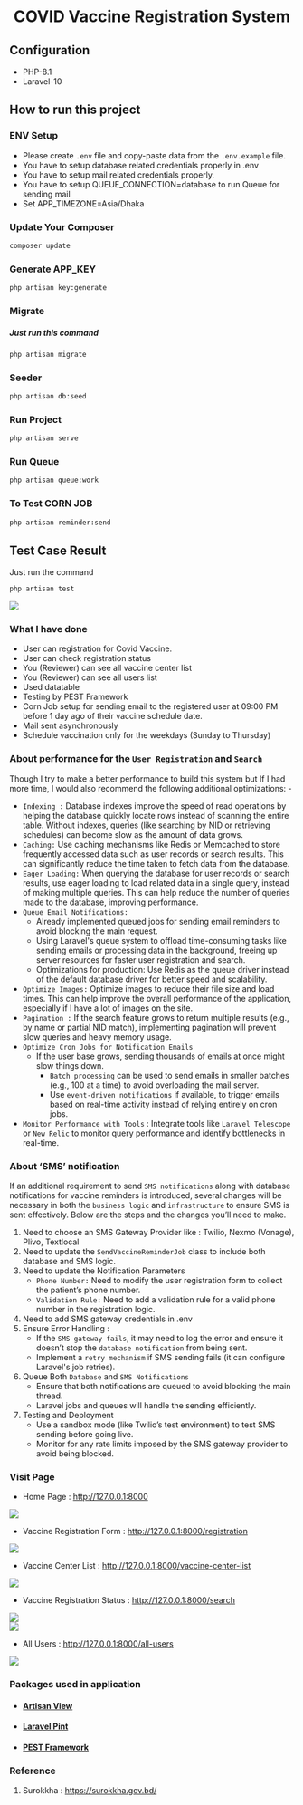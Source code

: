 <div align='center'>

# COVID Vaccine Registration System

</div>


## Configuration
- PHP-8.1
- Laravel-10

## How to run this project

### ENV Setup 
- Please create `.env` file and copy-paste data from the `.env.example` file.
- You have to setup database related credentials properly in .env
- You have to setup mail related credentials properly.
- You have to setup QUEUE_CONNECTION=database to run Queue for sending mail
- Set APP_TIMEZONE=Asia/Dhaka


### Update Your Composer 
```bash
composer update
```

### Generate APP_KEY
```bash
php artisan key:generate
```

### Migrate 
<h5>Just run this command</h5>

```bash
php artisan migrate
```

### Seeder
```bash
php artisan db:seed
```

### Run Project 
```bash
php artisan serve
```

### Run Queue 
```bash
php artisan queue:work
```

### To Test CORN JOB 
```bash
php artisan reminder:send
```

## Test Case Result 
Just run the command
```bash
php artisan test
```

<img src="https://snipboard.io/s5wdeX.jpg">


### What I have done
- User can registration for Covid Vaccine.
- User can check registration status
- You (Reviewer) can see all vaccine center list
- You (Reviewer) can see all users list
- Used datatable 
- Testing by PEST Framework
- Corn Job setup for sending email to the registered user at 09:00 PM before 1 day ago of their vaccine schedule date.
- Mail sent asynchronously 
- Schedule vaccination only for the weekdays (Sunday to Thursday)


### About performance for the `User Registration` and `Search`

Though I try to make a better performance to build this system but If I had more time, I would also recommend the following additional optimizations: -

- `Indexing :` Database indexes improve the speed of read operations by helping the database quickly locate rows instead of scanning the entire table. Without indexes, queries (like searching by NID or retrieving schedules) can become slow as the amount of data grows.
- `Caching:` Use caching mechanisms like Redis or Memcached to store frequently accessed data such as user records or search results. This can significantly reduce the time taken to fetch data from the database.
- `Eager Loading:` When querying the database for user records or search results, use eager loading to load related data in a single query, instead of making multiple queries. This can help reduce the number of queries made to the database, improving performance.
- `Queue Email Notifications:` 
    - Already implemented queued jobs for sending email reminders to avoid blocking the main request. 
    - Using Laravel's queue system to offload time-consuming tasks like sending emails or processing data in the background, freeing up server resources for faster user registration and search.
    - Optimizations for production: Use Redis as the queue driver instead of the default database driver for better speed and scalability.
- `Optimize Images:` Optimize images to reduce their file size and load times. This can help improve the overall performance of the application, especially if I have a lot of images on the site.
- `Pagination :` If the search feature grows to return multiple results (e.g., by name or partial NID match), implementing pagination will prevent slow queries and heavy memory usage.
- `Optimize Cron Jobs for Notification Emails`
    - If the user base grows, sending thousands of emails at once might slow things down.
        - `Batch processing` can be used to send emails in smaller batches (e.g., 100 at a time) to avoid overloading the mail server.
        - Use `event-driven notifications` if available, to trigger emails based on real-time activity instead of relying entirely on cron jobs.
- `Monitor Performance with Tools` : Integrate tools like `Laravel Telescope` or `New Relic` to monitor query performance and identify bottlenecks in real-time.



### About ‘SMS’ notification

If an additional requirement to send `SMS notifications` along with database notifications for vaccine reminders is introduced, several changes will be necessary in both the `business logic` and `infrastructure` to ensure SMS is sent effectively. Below are the steps and the changes you’ll need to make.

1. Need to choose an SMS Gateway Provider like : Twilio, Nexmo (Vonage), Plivo, Textlocal
2. Need to update the `SendVaccineReminderJob` class to include both database and SMS logic.
3. Need to update the Notification Parameters
    - `Phone Number:` Need to modify the user registration form to collect the patient’s phone number.
    - `Validation Rule:` Need to add a validation rule for a valid phone number in the registration logic.
4. Need to add SMS gateway credentials in .env
5. Ensure Error Handling : 
    - If the `SMS gateway fails`, it may need to log the error and ensure it doesn’t stop the `database notification` from being sent.
    - Implement a `retry mechanism` if SMS sending fails (it can configure Laravel's job retries).
6. Queue Both `Database` and `SMS Notifications`
    - Ensure that both notifications are queued to avoid blocking the main thread.
    - Laravel jobs and queues will handle the sending efficiently.
7. Testing and Deployment
    - Use a sandbox mode (like Twilio’s test environment) to test SMS sending before going live.
    - Monitor for any rate limits imposed by the SMS gateway provider to avoid being blocked.


### Visit Page

- Home Page : http://127.0.0.1:8000

<img src="https://snipboard.io/GkH2eW.jpg">

<br>

- Vaccine Registration Form : http://127.0.0.1:8000/registration

<img src="https://snipboard.io/PjQUwC.jpg">

<br>

- Vaccine Center List : http://127.0.0.1:8000/vaccine-center-list

<img src="https://snipboard.io/hT7SDN.jpg">

<br>

- Vaccine Registration Status : http://127.0.0.1:8000/search

<img src="https://snipboard.io/Zk9Wbd.jpg">

<br>

<img src="https://snipboard.io/M8oPjO.jpg">

<br>

- All Users : http://127.0.0.1:8000/all-users

<img src="https://snipboard.io/OxHjEb.jpg">


### Packages used in application
- #### [Artisan View](https://github.com/svenluijten/artisan-view)
- #### [Laravel Pint](https://github.com/laravel/pint)
- #### [PEST Framework](https://pestphp.com)


### Reference
1. Surokkha : https://surokkha.gov.bd/

